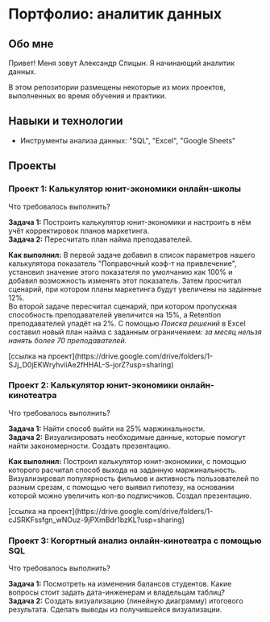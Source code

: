 # Портфолио: аналитик данных

## Обо мне

Привет! Меня зовут Александр Спицын. Я начинающий аналитик данных.

В этом репозитории размещены некоторые из моих проектов, выполненных во время обучения и практики.


## Навыки и технологии
- Инструменты анализа данных: "SQL", "Excel", "Google Sheets"

## Проекты
### Проект 1: Калькулятор юнит-экономики онлайн-школы
<p>Что требовалось выполнить?</p>

<p><strong>Задача 1:</strong> Построить калькулятор юнит-экономики и настроить в нём учёт корректировок планов маркетинга.<br>
  <strong>Задача 2:</strong> Пересчитать план найма преподавателей.</p>

<p><strong>Как выполнил:</strong> В первой задаче добавил в список параметров нашего калькулятора показатель "Поправочный коэф-т на привлечение", установил значение этого показателя по умолчанию как 100% и добавил возможность изменять этот показатель. Затем просчитал сценарий, при котором планы маркетинга будут увеличены на заданные 12%.<br>
  Во второй задаче пересчитал сценарий, при котором пропускная способность преподавателей увеличится на 15%, а Retention преподавателей упадёт на 2%. С помощью <em>Поиска решений</em> в Excel составил новый план найма с заданным ограничением: <em>за месяц нельзя нанять более 70 преподавателей.</em></p>

<p>[ссылка на проект](https://drive.google.com/drive/folders/1-SJj_D0jEKWryhviiAe2fHHAL-S-jorZ?usp=sharing)</p>

### Проект 2: Калькулятор юнит-экономики онлайн-кинотеатра
<p>Что требовалось выполнить?</p>

<p><strong>Задача 1:</strong> Найти способ выйти на 25% маржинальности.<br>
  <strong>Задача 2:</strong> Визуализировать необходимые данные, которые помогут найти закономерности. Создать презентацию.</p>

<p><strong>Как выполнил:</strong> Построил калькулятор юнит-экономики, с помощью которого расчитал способ выхода на заданную маржинальность. Визуализировал популярность фильмов и активность пользователей по разным срезам, с помощью чего выявил гипотезу, на основании которой можно увеличить кол-во подписчиков. Создал презентацию.</p>

<p>[ссылка на проект](https://drive.google.com/drive/folders/1-cJSRKFssfgn_wNOuz-9jPXmBdr1bzKL?usp=sharing)</p>

### Проект 3: Когортный анализ онлайн-кинотеатра с помощью SQL
<p>Что требовалось выполнить?</p>

<p><strong>Задача 1:</strong> Посмотреть на изменения балансов студентов. Какие вопросы стоит задать дата-инженерам и владельцам таблиц?<br>
  <strong>Задача 2:</strong> Создать визуализацию (линейную диаграмму) итогового результата. Сделать выводы из получившейся визуализации.</p>
